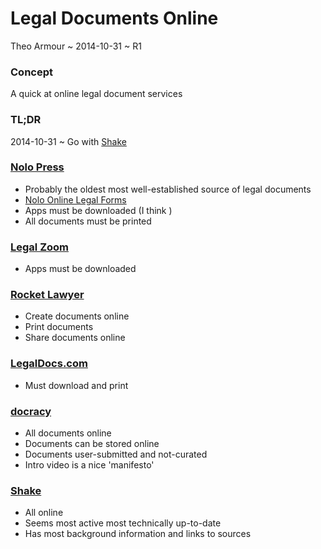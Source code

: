 Legal Documents Online
===

Theo Armour ~ 2014-10-31 ~ R1

### Concept
A quick at online legal document services

### TL;DR

2014-10-31 ~ Go with [Shake]( http://www.shakelaw.com/ )

### [Nolo Press]( http://www.nolo.com/ )

* Probably the oldest most well-established source of legal documents 
* [Nolo Online Legal Forms]( http://www.nolo.com/products/online-legal-forms )
* Apps must be downloaded (I think )
* All documents must be printed


### [Legal Zoom]( http://www.legalzoom.com/ )

* Apps must be downloaded


### [Rocket Lawyer]( https://www.rocketlawyer.com/ )

* Create documents online
* Print documents
* Share documents online

### [LegalDocs.com]( http://www.legaldocs.com/ )

* Must download and print

### [docracy]( http://www.docracy.com/ )

* All documents online
* Documents can be stored online
* Documents user-submitted and not-curated
* Intro video is a nice 'manifesto'

### [Shake]( http://www.shakelaw.com/ )

* All online
* Seems most active most technically up-to-date
* Has most background information and links to sources